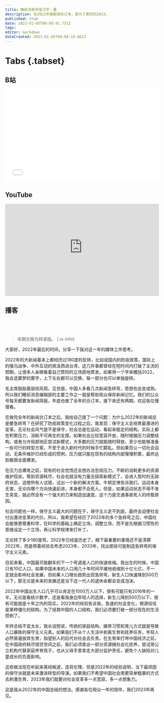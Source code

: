```yaml
---
title: 睡前消息年度汉字：噩
description: 在2022年做新闻合订本，是为了更好的2023。
published: true
date: 2023-01-05T00:09:41.751Z
tags: 
editor: markdown
dateCreated: 2023-01-05T00:08:19.861Z
---
```


# Tabs {.tabset}
## B站
<div style="position: relative; padding: 30% 45%;">
<iframe style="position: absolute; width: 100%; height: 100%; left: 0; top: 0;" src="//player.bilibili.com/player.html?&bvid=BV1Lv4y1B7Qj&page=1&as_wide=1&high_quality=1&danmaku=1" scrolling="no" border="0" frameborder="no" framespacing="0" allowfullscreen="true"></iframe>
</div>

## YouTube
<div style="position: relative; padding: 30% 45%;">
<iframe style="position: absolute; top: 0; left: 0; width: 100%; height: 100%;" src="https://www.youtube-nocookie.com/embed/NjkXemHfKhM" title="YouTube video player" frameborder="0" allow="accelerometer; autoplay; clipboard-write; encrypted-media; gyroscope; picture-in-picture" allowfullscreen></iframe>
</div>
  
## 播客
<div class="podcast-player"></div>

# 
</br>

> 本期文稿为转录版。
{.is-info}


大家好，2022年最后的时间，分享一下我对这一年的媒体工作思考。

2022年的大新闻基本上都经历过180度的反转，比如说国内的防疫政策，国际上的俄乌战争、中外互动的佩洛西进台湾，这几件事都曾经在短时间内打破了主流的预期，让很多人亲眼看着自己赞同的立场原地蒸发。如果用一个字来概括2022，我会选噩梦的噩字，上下左右都可以交换，每一部分也可以单独旋转。

毛主席鼓励基层经风雨，见世面，中国人多看几次新闻急转弯，思想也会变成熟。所以我们睡前消息编辑部的主要工作之一就是帮助观众保存新闻记忆。我们的公众号每天都要发新闻简报，年底也做了全年的合订本，接下来还有两期，欢迎各位慢慢看。

在做完全年的新闻合订本之后，我给自己提了一个问题：为什么2022年的新闻总是要急转弯？在研究了防疫政策变化过程之后，我发现：保守主义会培育最激进的变革。无论社会风气是不是保守，社会总是在运动，看起来稳定的结构，实际上都在积累压力，消耗不可再生的支撑。如果社会比较宽容开放，随时根据压力调整结构，或者允许局部地区尝试新模式，大多数的压力就能随时释放，至少也能够准备一些可行的转型方案，不至于进入新时代的时候手忙脚乱。但如果否认一切社会运动，无条件维护已经形成的惯例，压力就只能在现有的结构内部慢慢积累，最终达到极限全面爆发。

在压力总爆发之前，现有的社会觉悟还会想办法忽视压力，不断的消耗更多的资源维护现状。等到资源耗尽，社会也就没有力量去探索新模式了，会进入暂时的无政府状态，迫使所有人试错，试出一个新的解决方案。牛顿定律告诉我们，运动本身无害，无论向哪个方向快速前进，本身都不会死人。但是，如果运动状态不得不发生突变，就必然会有一个强大的力来制造加速度，这个力是交通事故死人的终极原因。

社会问题也一样，保守主义最大的问题在于，保守主义走不到底，最终会迫使社会付出激进变革的代价。所以，我希望在经历了2022年的多个急转弯之后，中国社会能够更尊重科学，在科学的基础上确定立场，调整立场，而不是先根据习惯性的思维设定一个立场，再让科学规律来打补丁。

无论转了多少180度弯，2022年已经是历史了。眼下最重要的事情还不是清算2022年，而是带着经验去考虑2023年、2033年，找出那些可能制造急转弯的保守主义元素。

目前来看，中国最可能翻车的下一个弯道是人口的快速收缩。我出生的时候，中国只有10亿人口，如果中国未来的人口用几十年时间平缓地收缩到十亿七亿，不一定就会影响社会发展，但如果人口增长趋势出现急转弯，新生人口快速降到500万以下，那无论是未来的发展还是当下这一代人的退休金都会变成泡沫。

2022年中国出生人口几乎可以肯定在1000万人以下，很有可能只有2016年的一半。无论是看统计数字，还是看我身边年轻人的选择，新生儿降到500万以下，很有可能就是十年之内的现实。2022年的经验告诉我，急速的社会变化，根源往往是某种僵化的结构。为了拯救中国的人口结构，我们必须要打破一部分现在的生活惯例了。

年终总结不宜太长，我长话短说，传统的家庭结构、婚育习惯和育儿方式就是导致人口暴跌的保守主义元素。如果我们不从个人生活中剥离生育和抚养任务，年轻人必然普遍放弃生育，指望别人的后代对社会去负责。在生育率打垮中国经济之前，在中国政府耗尽借贷空间之前，我们必须拿出一部分资源搞社会化抚养，尝试用公立机构代替家庭养育孩子，也从父母手里拿走大部分监护责任，避免个人缺陷对儿童成长的负面影响。

这些做法现在听起来离经叛道，违背伦理，但是2022年的经验说明，当下最顽固的保守派就是未来激进转型的导演。如果我们不希望中国社会用更简单粗暴的方式去刺激生育，2023年我们就要对社会变革多一点宽容，多一点想象力。

这是我从2022年的中国总结的想法。感谢各位观众一年的陪伴，我们2023年再见。
